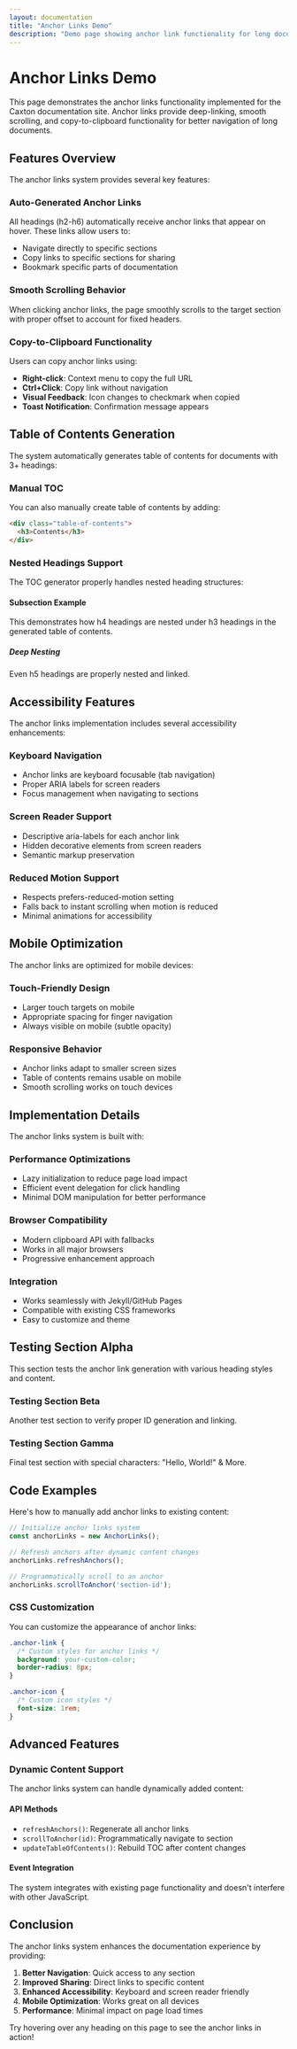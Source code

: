 ```yaml
---
layout: documentation
title: "Anchor Links Demo"
description: "Demo page showing anchor link functionality for long documents"
---
```


# Anchor Links Demo

This page demonstrates the anchor links functionality implemented for the Caxton documentation site. Anchor links provide deep-linking, smooth scrolling, and copy-to-clipboard functionality for better navigation of long documents.

## Features Overview

The anchor links system provides several key features:

### Auto-Generated Anchor Links

All headings (h2-h6) automatically receive anchor links that appear on hover. These links allow users to:
- Navigate directly to specific sections
- Copy links to specific sections for sharing
- Bookmark specific parts of documentation

### Smooth Scrolling Behavior

When clicking anchor links, the page smoothly scrolls to the target section with proper offset to account for fixed headers.

### Copy-to-Clipboard Functionality

Users can copy anchor links using:
- **Right-click**: Context menu to copy the full URL
- **Ctrl+Click**: Copy link without navigation
- **Visual Feedback**: Icon changes to checkmark when copied
- **Toast Notification**: Confirmation message appears

## Table of Contents Generation

The system automatically generates table of contents for documents with 3+ headings:

### Manual TOC

You can also manually create table of contents by adding:
```html
<div class="table-of-contents">
  <h3>Contents</h3>
</div>
```

### Nested Headings Support

The TOC generator properly handles nested heading structures:

#### Subsection Example

This demonstrates how h4 headings are nested under h3 headings in the generated table of contents.

##### Deep Nesting

Even h5 headings are properly nested and linked.

## Accessibility Features

The anchor links implementation includes several accessibility enhancements:

### Keyboard Navigation

- Anchor links are keyboard focusable (tab navigation)
- Proper ARIA labels for screen readers
- Focus management when navigating to sections

### Screen Reader Support

- Descriptive aria-labels for each anchor link
- Hidden decorative elements from screen readers
- Semantic markup preservation

### Reduced Motion Support

- Respects prefers-reduced-motion setting
- Falls back to instant scrolling when motion is reduced
- Minimal animations for accessibility

## Mobile Optimization

The anchor links are optimized for mobile devices:

### Touch-Friendly Design

- Larger touch targets on mobile
- Appropriate spacing for finger navigation
- Always visible on mobile (subtle opacity)

### Responsive Behavior

- Anchor links adapt to smaller screen sizes
- Table of contents remains usable on mobile
- Smooth scrolling works on touch devices

## Implementation Details

The anchor links system is built with:

### Performance Optimizations

- Lazy initialization to reduce page load impact
- Efficient event delegation for click handling
- Minimal DOM manipulation for better performance

### Browser Compatibility

- Modern clipboard API with fallbacks
- Works in all major browsers
- Progressive enhancement approach

### Integration

- Works seamlessly with Jekyll/GitHub Pages
- Compatible with existing CSS frameworks
- Easy to customize and theme

## Testing Section Alpha

This section tests the anchor link generation with various heading styles and content.

### Testing Section Beta

Another test section to verify proper ID generation and linking.

### Testing Section Gamma

Final test section with special characters: "Hello, World!" & More.

## Code Examples

Here's how to manually add anchor links to existing content:

```javascript
// Initialize anchor links system
const anchorLinks = new AnchorLinks();

// Refresh anchors after dynamic content changes
anchorLinks.refreshAnchors();

// Programmatically scroll to an anchor
anchorLinks.scrollToAnchor('section-id');
```

### CSS Customization

You can customize the appearance of anchor links:

```css
.anchor-link {
  /* Custom styles for anchor links */
  background: your-custom-color;
  border-radius: 8px;
}

.anchor-icon {
  /* Custom icon styles */
  font-size: 1rem;
}
```

## Advanced Features

### Dynamic Content Support

The anchor links system can handle dynamically added content:

#### API Methods

- `refreshAnchors()`: Regenerate all anchor links
- `scrollToAnchor(id)`: Programmatically navigate to section
- `updateTableOfContents()`: Rebuild TOC after content changes

#### Event Integration

The system integrates with existing page functionality and doesn't interfere with other JavaScript.

## Conclusion

The anchor links system enhances the documentation experience by providing:

1. **Better Navigation**: Quick access to any section
2. **Improved Sharing**: Direct links to specific content
3. **Enhanced Accessibility**: Keyboard and screen reader friendly
4. **Mobile Optimization**: Works great on all devices
5. **Performance**: Minimal impact on page load times

Try hovering over any heading on this page to see the anchor links in action!
